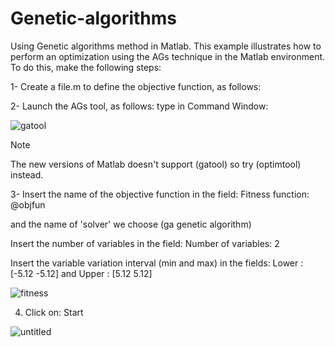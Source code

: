 # Genetic-algorithms
Using Genetic algorithms method in Matlab.
This example illustrates how to perform an optimization using the AGs technique in the
Matlab environment. To do this, make the following steps:

1- Create a file.m to define the objective function, as follows:

2- Launch the AGs tool, as follows: type in Command Window:

  ![gatool](https://github.com/moha999DJ/Genetic-algorithms/assets/69479417/9a46b63d-016f-485a-948b-850457556672)
  
> [!NOTE]
> The new versions of Matlab doesn't support (gatool) so try (optimtool) instead.

3- Insert the name of the objective function in the field: Fitness function: @objfun

and the name of 'solver' we choose (ga genetic algorithm)

Insert the number of variables in the field: Number of variables: 2

Insert the variable variation interval (min and max) in the fields: Lower : [-5.12 -5.12]
and Upper : [5.12 5.12]

![fitness](https://github.com/moha999DJ/Genetic-algorithms/assets/69479417/73a28905-b75f-4b8b-a516-04d6be2b88a7)

4. Click on: Start

![untitled](https://github.com/moha999DJ/Genetic-algorithms/assets/69479417/37b7d428-49b7-4212-9a3a-a8b360903022)

